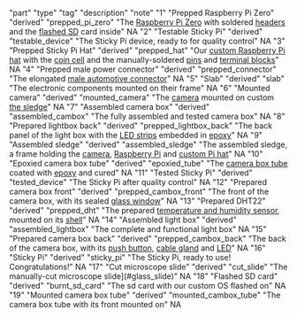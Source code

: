 "part"
"type"
"tag"
"description"
"note"
"1"
"Prepped Raspberry Pi Zero"
"derived"
"prepped_pi_zero"
"The [Raspberry Pi Zero](#pi_zero) with soldered [headers](header_male_2x20) and the [flashed SD](#burnt_sd_card) card inside"
NA
"2"
"Testable Sticky Pi"
"derived"
"testable_device"
"The Sticky Pi device, ready to for quality control"
NA
"3"
"Prepped Sticky Pi Hat"
"derived"
"prepped_hat"
"Our [custom Raspberry Pi hat](#pi_hat) with the [coin cell](#coin_cell) and the manually-soldered [pins](header_male_2x1) and [terminal blocks](#terminal_block)"
NA
"4"
"Prepped male power connector"
"derived"
"prepped_connector"
"The elongated [male automotive connector](#auto_connector)"
NA
"5"
"Slab"
"derived"
"slab"
"The electronic components mounted on their frame"
NA
"6"
"Mounted camera"
"derived"
"mounted_camera"
"The [camera](#camera) mounted on custom [the sledge](#pi_sledge)"
NA
"7"
"Assembled camera box"
"derived"
"assembled_cambox"
"The fully assembled and tested camera box"
NA
"8"
"Prepared lightbox back"
"derived"
"prepped_lightbox_back"
"The back panel of the light box with the [LED strips](#led_strips) embedded in [epoxy](#epoxy)"
NA
"9"
"Assembled sledge"
"derived"
"assembled_sledge"
"The assembled sledge, a frame holding the [camera](#camera), [Raspberry Pi](#pi_zero) and [custom Pi hat](#pi_hat)"
NA
"10"
"Epoxied camera box tube"
"derived"
"epoxied_tube"
"The [camera box tube](#cambox_tube) coated with [epoxy](#epoxy) and cured"
NA
"11"
"Tested Sticky Pi"
"derived"
"tested_device"
"The Sticky Pi after quality control"
NA
"12"
"Prepared camera box front"
"derived"
"prepped_cambox_front"
"The front of the camera box, with its sealed [glass window](#cut_slide)"
NA
"13"
"Prepared DHT22"
"derived"
"prepped_dht"
"The prepared [temperature and humidity sensor](#dht22), mounted on its [shell](#dht_shell)"
NA
"14"
"Assembled light box"
"derived"
"assembled_lightbox"
"The complete and functional light box"
NA
"15"
"Prepared camera box back"
"derived"
"prepped_cambox_back"
"The back of the camera box, with its [push button](#push_button), [cable gland](#cable_gland) and [LED](#led_orange)"
NA
"16"
"Sticky Pi"
"derived"
"sticky_pi"
"The Sticky Pi, ready to use! Congratulations!"
NA
"17"
"Cut microscope slide"
"derived"
"cut_slide"
"The manually-cut microscope slide](#glass_slide)"
NA
"18"
"Flashed SD card"
"derived"
"burnt_sd_card"
"The sd card with our custom OS flashed on"
NA
"19"
"Mounted camera box tube"
"derived"
"mounted_cambox_tube"
"The camera box tube with its front mounted on"
NA
